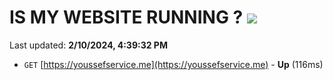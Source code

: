 # IS MY WEBSITE RUNNING ? [![](https://img.shields.io/static/v1?label=Sponsor&message=%E2%9D%A4&logo=GitHub&color=%23fe8e86)](https://github.com/sponsors/<username>)

Last updated: **2/10/2024, 4:39:32 PM**

- `GET` [https://youssefservice.me](https://youssefservice.me) - **Up** (116ms)

